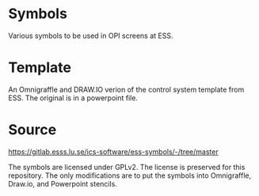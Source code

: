 # Symbols
Various symbols to be used in OPI screens at ESS.

# Template
An Omnigraffle and DRAW.IO verion of the control system template from ESS.  The original is in a powerpoint file.

# Source
https://gitlab.esss.lu.se/ics-software/ess-symbols/-/tree/master

The symbols are licensed under GPLv2.  The license is preserved for this repository.  The only modifications are to put the symbols into Omnigraffle, Draw.io, and Powerpoint stencils.
